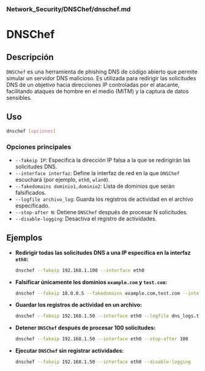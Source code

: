 ### **Network_Security/DNSChef/dnschef.md**

# DNSChef

## Descripción

`DNSChef` es una herramienta de phishing DNS de código abierto que permite simular un servidor DNS malicioso. Es utilizada para redirigir las solicitudes DNS de un objetivo hacia direcciones IP controladas por el atacante, facilitando ataques de hombre en el medio (MITM) y la captura de datos sensibles.

## Uso

```bash
dnschef [opciones]
```

### Opciones principales

- `--fakeip IP`: Especifica la dirección IP falsa a la que se redirigirán las solicitudes DNS.
- `--interface interfaz`: Define la interfaz de red en la que `DNSChef` escuchará (por ejemplo, `eth0`, `wlan0`).
- `--fakedomains dominio1,dominio2`: Lista de dominios que serán falsificados.
- `--logfile archivo_log`: Guarda los registros de actividad en el archivo especificado.
- `--stop-after N`: Detiene `DNSChef` después de procesar N solicitudes.
- `--disable-logging`: Desactiva el registro de actividades.

## Ejemplos

- **Redirigir todas las solicitudes DNS a una IP específica en la interfaz `eth0`:**

  ```bash
  dnschef --fakeip 192.168.1.100 --interface eth0
  ```

- **Falsificar únicamente los dominios `example.com` y `test.com`:**

  ```bash
  dnschef --fakeip 10.0.0.5 --fakedomains example.com,test.com --interface wlan0
  ```

- **Guardar los registros de actividad en un archivo:**

  ```bash
  dnschef --fakeip 192.168.1.50 --interface eth0 --logfile dns_logs.txt
  ```

- **Detener `DNSChef` después de procesar 100 solicitudes:**

  ```bash
  dnschef --fakeip 192.168.1.50 --interface eth0 --stop-after 100
  ```

- **Ejecutar `DNSChef` sin registrar actividades:**

  ```bash
  dnschef --fakeip 192.168.1.50 --interface eth0 --disable-logging
  ```

